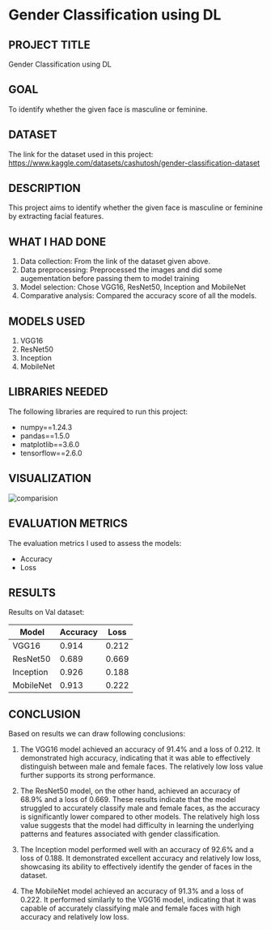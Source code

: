 # Gender Classification using DL 

## PROJECT TITLE

Gender Classification using DL 

## GOAL

To identify whether the given face is masculine or feminine. 

## DATASET

The link for the dataset used in this project:  https://www.kaggle.com/datasets/cashutosh/gender-classification-dataset 


## DESCRIPTION

This project aims to identify whether the given face is masculine or feminine by extracting facial features.

## WHAT I HAD DONE

1. Data collection: From the link of the dataset given above. 
2. Data preprocessing: Preprocessed the images and did some augementation before passing them to model training
3. Model selection: Chose VGG16, ResNet50, Inception and MobileNet
4. Comparative analysis: Compared the accuracy score of all the models.

## MODELS USED

1. VGG16
2. ResNet50
3. Inception
4. MobileNet


## LIBRARIES NEEDED

The following libraries are required to run this project:

- numpy==1.24.3
- pandas==1.5.0
- matplotlib==3.6.0
- tensorflow==2.6.0

## VISUALIZATION
![comparision](https://github.com/achrekarom12/DL-Simplified/assets/88442486/5cb0b74c-4220-4c87-8940-572b200b533b)


## EVALUATION METRICS

The evaluation metrics I used to assess the models:

- Accuracy 
- Loss


## RESULTS
Results on Val dataset:

| Model      | Accuracy | Loss    |
|------------|----------|---------|
| VGG16    | 0.914     | 0.212   |
| ResNet50    | 0.689     | 0.669    |
| Inception    | 0.926     | 0.188    |
| MobileNet    | 0.913     | 0.222    |


## CONCLUSION
Based on results we can draw following conclusions:
1. The VGG16 model achieved an accuracy of 91.4% and a loss of 0.212. It demonstrated high accuracy, indicating that it was able to effectively distinguish between male and female faces. The relatively low loss value further supports its strong performance.

2. The ResNet50 model, on the other hand, achieved an accuracy of 68.9% and a loss of 0.669. These results indicate that the model struggled to accurately classify male and female faces, as the accuracy is significantly lower compared to other models. The relatively high loss value suggests that the model had difficulty in learning the underlying patterns and features associated with gender classification.

3. The Inception model performed well with an accuracy of 92.6% and a loss of 0.188. It demonstrated excellent accuracy and relatively low loss, showcasing its ability to effectively identify the gender of faces in the dataset.

4. The MobileNet model achieved an accuracy of 91.3% and a loss of 0.222. It performed similarly to the VGG16 model, indicating that it was capable of accurately classifying male and female faces with high accuracy and relatively low loss.
